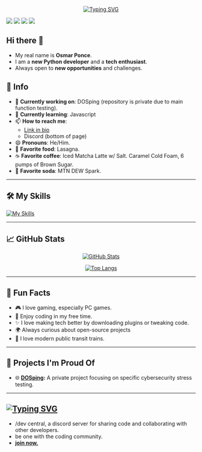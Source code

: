 <span align="center">
  
[![Typing SVG](https://readme-typing-svg.herokuapp.com/?font=JetBrains+Mono&duration=2000&pause=600&center=true&multiline=true&width=550&height=100&lines=yo%20wsg%2C+i+am+dbgbin!;welcome+to+my+profile.&color=808080)](https://github.com/debug-cli)

</span>

![](https://komarev.com/ghpvc/?username=debug-cli&label=profile+views&color=gray&style=flat)
![](https://komarev.com/ghpvc/?username=debug-cli&label=followers&color=gray&style=flat)
![](https://komarev.com/ghpvc/?username=debug-cli&label=stars&color=gray&style=flat)
![](https://komarev.com/ghpvc/?username=debug-cli&label=repositories&color=gray&style=flat)



## Hi there 👋

- My real name is **Osmar Ponce**.
- I am a **new Python developer** and a **tech enthusiast**.
- Always open to **new opportunities** and challenges.

## 🌟 Info

- 🔭 **Currently working on**: DOSping (repository is private due to main function testing).
- 🌱 **Currently learning**: Javascript
- 📫 **How to reach me**:
  - [Link in bio](https://guns.lol/dbg.bin)
  - Discord (bottom of page)
- 😄 **Pronouns**: He/Him.
- 🍝 **Favorite food**: Lasagna.
- ☕ **Favorite coffee**: Iced Matcha Latte w/ Salt. Caramel Cold Foam, 6 pumps of Brown Sugar.
- 🥤 **Favorite soda**: MTN DEW Spark.

---

## 🛠 My Skills
[![My Skills](https://skillicons.dev/icons?i=py,git,html,css,javascript,discord,windows,linux,vscode,bash)](https://skillicons.dev)

---

## 📈 GitHub Stats

<div align="center">
  
[![GitHub Stats](https://github-readme-stats.vercel.app/api?username=debug-cli&show_icons=true&theme=dark)](https://github.com/debug-cli)

[![Top Langs](https://github-readme-stats.vercel.app/api/top-langs/?username=debug-cli&layout=compact&theme=dark)](https://github.com/debug-cli)

</div>

---

## 🎯 Fun Facts

- 🎮 I love gaming, especially PC games.
- 🧩 Enjoy coding in my free time.
- ✨ I love making tech better by downloading plugins or tweaking code.
- 🌍 Always curious about open-source projects
- 🚝 I love modern public transit trains.

---

## 🚀 Projects I'm Proud Of

- 🌐 **[DOSping](https://github.com/debug-cli):** A private project focusing on specific cybersecurity stress testing.

---

## [![Typing SVG](https://readme-typing-svg.herokuapp.com/?font=JetBrains+Mono&duration=3500&pause=5000&center=true&multiline=true&width=550&height=100&lines=%2Fdev%20central&color=ffffff)](https://github.com/debug-cli)
- /dev central, a discord server for sharing code and collaborating with other developers.
- be one with the coding community.
- **[join now.](https://discord.gg/2PSuwKwPmb)**
